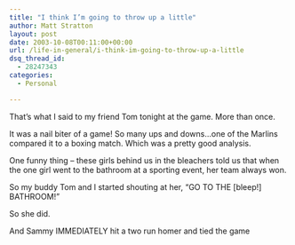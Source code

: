 ```yaml
---
title: "I think I’m going to throw up a little"
author: Matt Stratton
layout: post
date: 2003-10-08T00:11:00+00:00
url: /life-in-general/i-think-im-going-to-throw-up-a-little
dsq_thread_id:
  - 28247343
categories:
  - Personal

---
```

That&#8217;s what I said to my friend Tom tonight at the game. More than once.

It was a nail biter of a game! So many ups and downs&#8230;one of the Marlins compared it to a boxing match. Which was a pretty good analysis.

One funny thing &#8211; these girls behind us in the bleachers told us that when the one girl went to the bathroom at a sporting event, her team always won.

So my buddy Tom and I started shouting at her, &#8220;GO TO THE [bleep!] BATHROOM!&#8221;

So she did.

And Sammy IMMEDIATELY hit a two run homer and tied the game